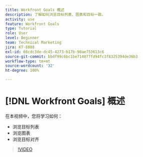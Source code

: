 ```yaml
---
title: Workfront Goals 概述
description: 了解如何浏览目标列表、图表和目标一致。
activity: use
feature: Workfront Goals
type: Tutorial
role: User
level: Beginner
team: Technical Marketing
jira: KT-8888
exl-id: 08cdc3de-dc45-4273-b17b-90ae753613c6
source-git-commit: bbdf99c6bc1be714077fd94fc3f8325394de36b3
workflow-type: tm+mt
source-wordcount: '32'
ht-degree: 100%

---
```


# [!DNL Workfront Goals] 概述

在本视频中，您将学习如何：

* 浏览目标列表
* 浏览图表
* 浏览目标对齐

>[!VIDEO](https://video.tv.adobe.com/v/335182/?quality=12&learn=on&enablevpops=1)
